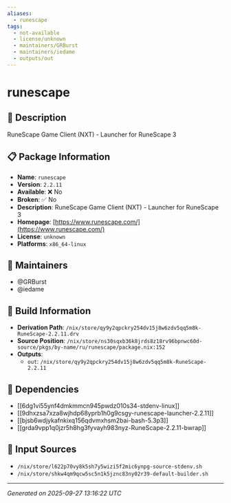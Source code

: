```yaml
---
aliases:
  - runescape
tags:
  - not-available
  - license/unknown
  - maintainers/GRBurst
  - maintainers/iedame
  - outputs/out
---
```


# runescape

## 📝 Description

RuneScape Game Client (NXT) - Launcher for RuneScape 3

## 📋 Package Information

- **Name**: `runescape`
- **Version**: `2.2.11`
- **Available**: ❌ No
- **Broken**: ✅ No
- **Description**: RuneScape Game Client (NXT) - Launcher for RuneScape 3
- **Homepage**: [https://www.runescape.com/](https://www.runescape.com/)
- **License**: `unknown`
- **Platforms**: `x86_64-linux`
## 👥 Maintainers

- @GRBurst
- @iedame


## 🔧 Build Information

- **Derivation Path**: `/nix/store/qy9y2qpckry254dv15j8w6zdv5qq5m8k-RuneScape-2.2.11.drv`
- **Source Position**: `/nix/store/ns30sqxb36k8jrds8z18rv96bpnwc60d-source/pkgs/by-name/ru/runescape/package.nix:152`
- **Outputs**:
  - `out`:  `/nix/store/qy9y2qpckry254dv15j8w6zdv5qq5m8k-RuneScape-2.2.11`

## 🔗 Dependencies

- [[6dg1vi55ynf4dmkmmcn945pwdz010s34-stdenv-linux]]
- [[9dhxzsa7xza8wjhdp68yprb1h0g9csgy-runescape-launcher-2.2.11]]
- [[bjsb6wdjykafnkixq156qdvmxhsm2bai-bash-5.3p3]]
- [[grda9vpp1q0jzr5h8hg3fyvayh983nyz-RuneScape-2.2.11-bwrap]]

## 📁 Input Sources

- `/nix/store/l622p70vy8k5sh7y5wizi5f2mic6ynpg-source-stdenv.sh`
- `/nix/store/shkw4qm9qcw5sc5n1k5jznc83ny02r39-default-builder.sh`

---
*Generated on 2025-09-27 13:16:22 UTC*
